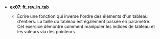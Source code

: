 - **ex07: ft_rev_in_tab**

  - Écrire une fonction qui inverse l'ordre des éléments d'un tableau d'entiers. La taille du tableau est également passée en paramètre. Cet exercice démontre comment manipuler les indices de tableau et les valeurs via des pointeurs.
